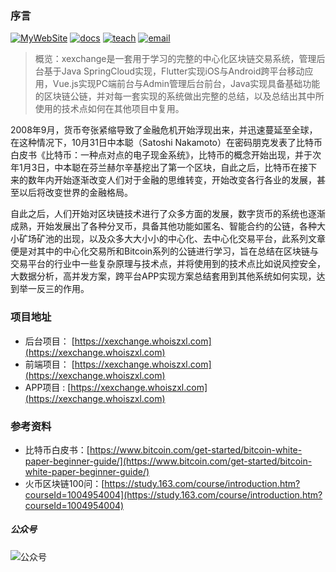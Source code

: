 ### 序言

[![MyWebSite](https://img.shields.io/badge/我的站点-whoiszxl-blue.svg)](https://whoiszxl.github.io)
[![docs](https://img.shields.io/badge/docs-reference-green.svg)](https://whoiszxl.github.io)
[![teach](https://img.shields.io/badge/教程-BohemianRhapsody-orange.svg)](https://github.com/whoiszxl/BohemianRhapsody)
[![email](https://img.shields.io/badge/email-whoiszxl@gmail.com-red.svg)](https://whoiszxl.github.io)

> 概览：xexchange是一套用于学习的完整的中心化区块链交易系统，管理后台基于Java SpringCloud实现，Flutter实现iOS与Android跨平台移动应用，Vue.js实现PC端前台与Admin管理后台前台，Java实现具备基础功能的区块链公链，并对每一套实现的系统做出完整的总结，以及总结出其中所使用的技术点如何在其他项目中复用。


2008年9月，货币夸张紧缩导致了金融危机开始浮现出来，并迅速蔓延至全球，在这种情况下，10月31日中本聪（Satoshi Nakamoto）在密码朋克发表了比特币白皮书《比特币：一种点对点的电子现金系统》，比特币的概念开始出现，并于次年1月3日，中本聪在芬兰赫尔辛基挖出了第一个区块，自此之后，比特币在接下来的数年内开始逐渐改变人们对于金融的思维转变，开始改变各行各业的发展，甚至以后将改变世界的金融格局。

自此之后，人们开始对区块链技术进行了众多方面的发展，数字货币的系统也逐渐成熟，开始发展出了各种分叉币，具备其他功能如匿名、智能合约的公链，各种大小矿场矿池的出现，以及众多大大小小的中心化、去中心化交易平台，此系列文章便是对其中的中心化交易所和Bitcoin系列的公链进行学习，旨在总结在区块链与交易平台的行业中一些复杂原理与技术点，并将使用到的技术点比如说风控安全，大数据分析，高并发方案，跨平台APP实现方案总结套用到其他系统如何实现，达到举一反三的作用。


### 项目地址
- 后台项目： [https://xexchange.whoiszxl.com](https://xexchange.whoiszxl.com)
- 前端项目： [https://xexchange.whoiszxl.com](https://xexchange.whoiszxl.com)
- APP项目 : [https://xexchange.whoiszxl.com](https://xexchange.whoiszxl.com)


### 参考资料
- 比特币白皮书：[https://www.bitcoin.com/get-started/bitcoin-white-paper-beginner-guide/](https://www.bitcoin.com/get-started/bitcoin-white-paper-beginner-guide/)
- 火币区块链100问：[https://study.163.com/course/introduction.htm?courseId=1004954004](https://study.163.com/course/introduction.htm?courseId=1004954004)


##### 公众号
![公众号](https://oss.whoiszxl.com/qrcode_for_whoisc137_258.jpg)